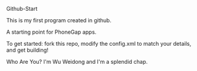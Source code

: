  Github-Start

 This is my first program created in github.
 
 A starting point for PhoneGap apps.

 To get started: fork this repo, modify the config.xml to match your details, and get building!

 Who Are You?
 I'm Wu Weidong and I'm a splendid chap.
